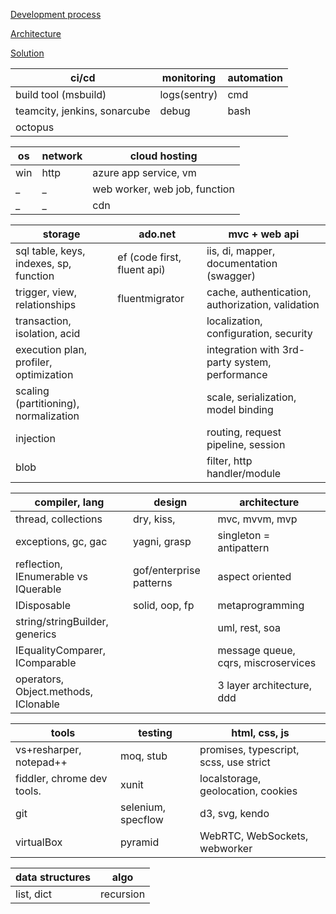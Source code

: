 [Development process](https://github.com/streamcode9/software-design/blob/master/development-process.md)

[Architecture](https://streamcode9.github.io/code/architecture.html)

[Solution](https://streamcode9.github.io/code/solution.html)

ci/cd                                  | monitoring                     | automation                                       
---------------------------------------|--------------------------------|--------------------------------------------------
build tool (msbuild)                   | logs(sentry)                   | cmd                                              
teamcity, jenkins, sonarcube           | debug                          | bash                                       
octopus                                |                                |                                              
 
os                                     | network                        | cloud hosting                                
---------------------------------------|--------------------------------|--------------------------------------------------
win                                    | http                           | azure app service, vm                            
_                                      | _                              | web worker, web job, function                    
_                                      | _                              | cdn                                              

storage                                | ado.net                        | mvc + web api                                
---------------------------------------|--------------------------------|--------------------------------------------------
sql table, keys, indexes, sp, function | ef (code first, fluent api)    | iis, di, mapper, documentation (swagger)         
trigger, view, relationships           | fluentmigrator                 | cache, authentication, authorization, validation 
transaction, isolation, acid           |                                | localization, configuration, security            
execution plan, profiler, optimization |                                | integration with 3rd-party system, performance   
scaling (partitioning), normalization  |                                | scale, serialization, model binding              
injection                              |                                | routing, request pipeline, session               
blob                                   |                                | filter, http handler/module                      

compiler, lang                         | design                         | architecture
---------------------------------------|--------------------------------|--------------------------------------------------
thread, collections                    | dry, kiss,                     | mvc, mvvm, mvp
exceptions, gc, gac                    | yagni, grasp                   | singleton = antipattern
reflection, IEnumerable vs IQuerable   | gof/enterprise patterns        | aspect oriented
IDisposable                            | solid, oop, fp                 | metaprogramming
string/stringBuilder, generics         |                                | uml, rest, soa
IEqualityComparer, IComparable         |                                | message queue, cqrs, miscroservices
operators, Object.methods, IClonable   |                                | 3 layer architecture, ddd


tools                                  | testing            | html, css, js
---------------------------------------|--------------------|----------------------------------------------
 vs+resharper, notepad++               | moq, stub          | promises, typescript, scss, use strict
 fiddler, chrome dev tools.            | xunit              | localstorage, geolocation, cookies
 git                                   | selenium, specflow | d3, svg, kendo
 virtualBox                            | pyramid            | WebRTC, WebSockets, webworker

data structures | algo
----------------|---------
list, dict      | recursion
